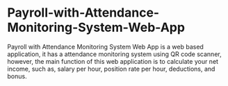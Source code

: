 # Payroll-with-Attendance-Monitoring-System-Web-App
Payroll with Attendance Monitoring System Web App is a web based application, it has a attendance monitoring system using QR code scanner, however, the main function of this web application is to calculate your net income, such as, salary per hour, position rate per hour, deductions, and bonus.

